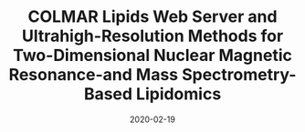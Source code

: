 ---
title: "COLMAR Lipids Web Server and Ultrahigh-Resolution Methods for Two-Dimensional Nuclear Magnetic Resonance-and Mass Spectrometry-Based Lipidomics"
collection: publications
permalink: /publication/2020-jpr
date: 2020-02-19
venue: 'Journal of proteome research.'
paperurl: "/files/pdf/research/COLMAR Lipids Web Server and Ultrahigh-Resolution Methods for Two-Dimensional Nuclear Magnetic Resonance-and Mass Spectrometry-Based Lipidomics.pdf"
link: 'https://pubs.acs.org/doi/abs/10.1021/acs.jproteome.9b00845'
citation: "Wang C, Timári I, Zhang B, Li DW, Leggett A, Amer AO, Bruschweiler-Li L, Kopec RE, Brüschweiler R. &quot;COLMAR lipids web server and ultrahigh-resolution methods for two-dimensional nuclear magnetic resonance-and mass spectrometry-based lipidomics.&quot; <i>Journal of proteome research</i>. 2020 Feb 19;19(4):1674-83."
---